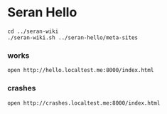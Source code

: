 # Seran Hello

    cd ../seran-wiki
    ./seran-wiki.sh ../seran-hello/meta-sites

### works

    open http://hello.localtest.me:8000/index.html

### crashes

    open http://crashes.localtest.me:8000/index.html
